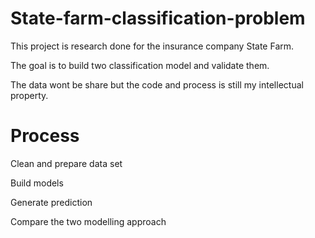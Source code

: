 # State-farm-classification-problem
This project is research done for the insurance company State Farm. 

The goal is to build two classification model and validate them. 

The data wont be share but the code and process is still my intellectual property.

# Process 

Clean and prepare data set

Build models

Generate prediction

Compare the two modelling approach
